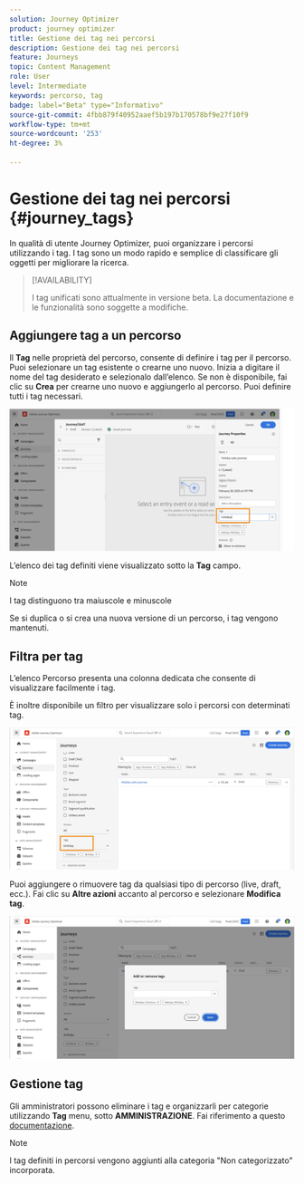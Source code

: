 ```yaml
---
solution: Journey Optimizer
product: journey optimizer
title: Gestione dei tag nei percorsi
description: Gestione dei tag nei percorsi
feature: Journeys
topic: Content Management
role: User
level: Intermediate
keywords: percorso, tag
badge: label="Beta" type="Informativo"
source-git-commit: 4fbb879f40952aaef5b197b170578bf9e27f10f9
workflow-type: tm+mt
source-wordcount: '253'
ht-degree: 3%

---
```


# Gestione dei tag nei percorsi {#journey_tags}

In qualità di utente Journey Optimizer, puoi organizzare i percorsi utilizzando i tag. I tag sono un modo rapido e semplice di classificare gli oggetti per migliorare la ricerca.

>[!AVAILABILITY]
>
> I tag unificati sono attualmente in versione beta. La documentazione e le funzionalità sono soggette a modifiche.

## Aggiungere tag a un percorso

Il **Tag** nelle proprietà del percorso, consente di definire i tag per il percorso. Puoi selezionare un tag esistente o crearne uno nuovo. Inizia a digitare il nome del tag desiderato e selezionalo dall’elenco. Se non è disponibile, fai clic su **Crea** per crearne uno nuovo e aggiungerlo al percorso. Puoi definire tutti i tag necessari.

![](assets/tags1.png)

L’elenco dei tag definiti viene visualizzato sotto la **Tag** campo.

>[!NOTE]
>
> I tag distinguono tra maiuscole e minuscole
> 
> Se si duplica o si crea una nuova versione di un percorso, i tag vengono mantenuti.

## Filtra per tag

L’elenco Percorso presenta una colonna dedicata che consente di visualizzare facilmente i tag.

È inoltre disponibile un filtro per visualizzare solo i percorsi con determinati tag.

![](assets/tags2.png)

Puoi aggiungere o rimuovere tag da qualsiasi tipo di percorso (live, draft, ecc.). Fai clic su **Altre azioni** accanto al percorso e selezionare **Modifica tag**.

![](assets/tags3.png)

## Gestione tag

Gli amministratori possono eliminare i tag e organizzarli per categorie utilizzando **Tag** menu, sotto **AMMINISTRAZIONE**. Fai riferimento a questo [documentazione](https://experienceleague.adobe.com/docs/experience-platform/administrative-tags/overview.html).

>[!NOTE]
>
> I tag definiti in percorsi vengono aggiunti alla categoria &quot;Non categorizzato&quot; incorporata.
